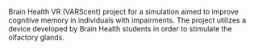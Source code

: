 Brain Health VR (VARScent) project for a simulation aimed to improve cognitive memory in individuals with impairments. The project utilizes a device developed by Brain Health students in order to stimulate the olfactory glands.
